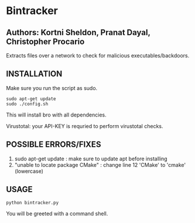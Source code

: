 # Bintracker

Authors: Kortni Sheldon, Pranat Dayal, Christopher Procario
-------

Extracts files over a network to check for malicious executables/backdoors. 

INSTALLATION 
------------
Make sure you run the script as sudo. 

    sudo apt-get update
    sudo ./config.sh 
    
    
This will install bro with all dependencies.

Virustotal: your API-KEY is requried to perform virustotal checks.

POSSIBLE ERRORS/FIXES
---------------------

1) sudo apt-get update : make sure to update apt before installing
2) "unable to locate package CMake" :  change line 12 'CMake' to 'cmake' (lowercase)


USAGE
-----

    python bintracker.py

You will be greeted with a command shell. 


